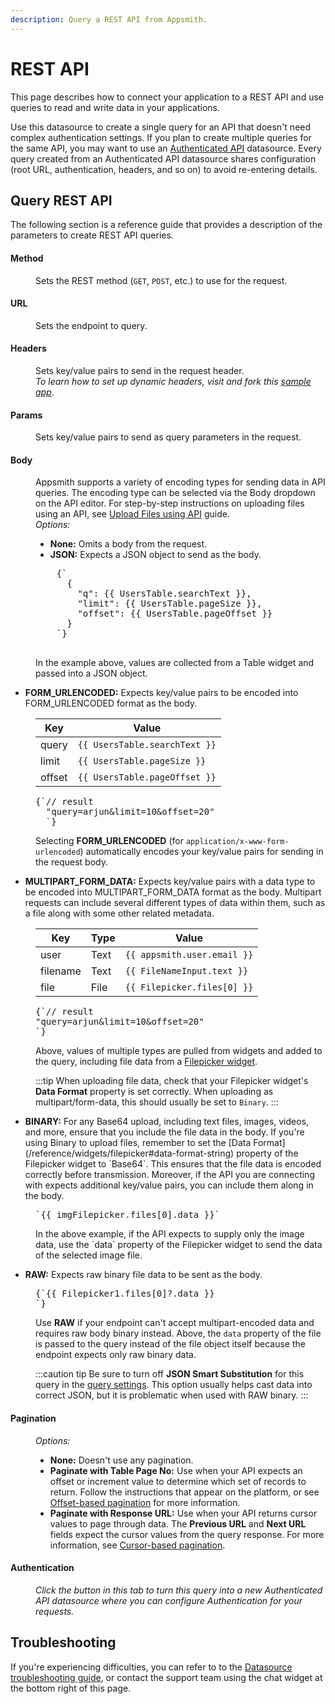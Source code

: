 ```yaml
---
description: Query a REST API from Appsmith.
---
```


# REST API

This page describes how to connect your application to a REST API and use queries to read and write data in your applications.

Use this datasource to create a single query for an API that doesn't need complex authentication settings. If you plan to create multiple queries for the same API, you may want to use an [Authenticated API](/connect-data/reference/authenticated-api) datasource. Every query created from an Authenticated API datasource shares configuration (root URL, authentication, headers, and so on) to avoid re-entering details.

## Query REST API

The following section is a reference guide that provides a description of the parameters to create REST API queries.

<ZoomImage src="/img/restapi-query-config.png" alt="Configuring a REST API query." caption="Configuring a REST API query." />

#### Method

<dd>Sets the REST method (<code>GET</code>, <code>POST</code>, etc.) to use for the request.</dd>

#### URL

<dd>Sets the endpoint to query.</dd>

#### Headers

<dd>Sets key/value pairs to send in the request header.</dd>
<dd><em>To learn how to set up dynamic headers, visit and fork this <a href="https://app.appsmith.com/applications/6200ac292cd3d95ca414dc4f/pages/624eda0551a8863d6c406760">sample app</a></em>.</dd>

#### Params

<dd>Sets key/value pairs to send as query parameters in the request.</dd>

#### Body

<dd>
Appsmith supports a variety of encoding types for sending data in API queries. The encoding type can be selected via the Body dropdown on the API editor. For step-by-step instructions on uploading files using an API, see <a href="/build-apps/how-to-guides/Send-Filepicker-Data-with-API-Requests">Upload Files using API</a> guide.<br/>
</dd>
<dd>
  <i>Options:</i>
  <ul>
    <li><b>None:</b> Omits a body from the request.</li>
    <li><b>JSON:</b> Expects a JSON object to send as the body.</li>
  </ul>
<dd>
  <pre>
    {` 
      {
        "q": {{ UsersTable.searchText }},
        "limit": {{ UsersTable.pageSize }},
        "offset": {{ UsersTable.pageOffset }}
      }
    `}
  </pre>
  In the example above, values are collected from a Table widget and passed into a JSON object.
</dd>
  <ul>
    <li><b>FORM_URLENCODED:</b> Expects key/value pairs to be encoded into FORM_URLENCODED format as the body.</li>
  </ul>

<dd>

  | Key    | Value                         |
  | ------ | ----------------------------- |
  | query  | `{{ UsersTable.searchText }}` |
  | limit  | `{{ UsersTable.pageSize }}`   |
  | offset | `{{ UsersTable.pageOffset }}` |

  <pre>{`// result
  "query=arjun&limit=10&offset=20"
  `}</pre>
  <p>Selecting <b>FORM_URLENCODED</b> (for <code>application/x-www-form-urlencoded</code>) automatically encodes your key/value pairs for sending in the request body.</p>
</dd>
<ul>
  <li><b>MULTIPART_FORM_DATA:</b> Expects key/value pairs with a data type to be encoded into MULTIPART_FORM_DATA format as the body. Multipart requests can include several different types of data within them, such as a file along with some other related metadata.</li>
</ul>
<dd>

| Key      | Type | Value                       |
| -------- | ---- | --------------------------- |
| user     | Text | `{{ appsmith.user.email }}` |
| filename | Text | `{{ FileNameInput.text }}`  |
| file     | File | `{{ Filepicker.files[0] }}` |

<pre>{`// result
"query=arjun&limit=10&offset=20"
`}</pre>
<p>Above, values of multiple types are pulled from widgets and added to the query, including file data from a <a href="/reference/widgets/filepicker">Filepicker widget</a>.</p>

:::tip
When uploading file data, check that your Filepicker widget's **Data Format** property is set correctly. When uploading as multipart/form-data, this should usually be set to `Binary`.
:::

</dd>
<ul>
  <li><b>BINARY:</b> For any Base64 upload, including text files, images, videos, and more, ensure that you include the file data in the body. If you're using Binary to upload files, remember to set the [Data Format](/reference/widgets/filepicker#data-format-string) property of the Filepicker widget to `Base64`. This ensures that the file data is encoded correctly before transmission. Moreover, if the API you are connecting with expects additional key/value pairs, you can include them along in the body.</li>
</ul>
<dd>
<pre>`{{ imgFilepicker.files[0].data }}`</pre>
<p>In the above example, if the API expects to supply only the image data, use the `data` property of the Filepicker widget to send the data of the selected image file.</p>

</dd>
<ul>
  <li><b>RAW:</b> Expects raw binary file data to be sent as the body.</li>
</ul>
  <dd><pre>{`{{ Filepicker1.files[0]?.data }}
`}</pre>
<p>Use <b>RAW</b> if your endpoint can't accept multipart-encoded data and requires raw body binary instead. Above, the <code>data</code> property of the file is passed to the query instead of the file object itself because the endpoint expects only raw binary data.</p>

:::caution tip
Be sure to turn off **JSON Smart Substitution** for this query in the [query settings](/connect-data/reference/query-settings). This option usually helps cast data into correct JSON, but it is problematic when used with RAW binary.
:::

</dd>

</dd>

#### Pagination

<dd>
  <i>Options:</i>
  <ul>
    <li><b>None:</b> Doesn't use any pagination.</li>
    <li><b>Paginate with Table Page No:</b> Use when your API expects an offset or increment value to determine which set of records to return. Follow the instructions that appear on the platform, or see <a href="/build-apps/how-to-guides/Server-side-pagination-in-table">Offset-based pagination</a> for more information.</li>
    <li><b>Paginate with Response URL:</b> Use when your API returns cursor values to page through data. The <b>Previous URL</b> and <b>Next URL</b> fields expect the cursor values from the query response. For more information, see <a href="/build-apps/how-to-guides/Server-side-pagination-in-table">Cursor-based pagination</a>.</li>
  </ul>
</dd>

#### Authentication

<dd><em>Click the button in this tab to turn this query into a new Authenticated API datasource where you can configure Authentication for your requests.</em></dd>

## Troubleshooting

If you're experiencing difficulties, you can refer to to the [Datasource troubleshooting guide](/help-and-support/troubleshooting-guide/action-errors/datasource-errors), or contact the support team using the chat widget at the bottom right of this page.
